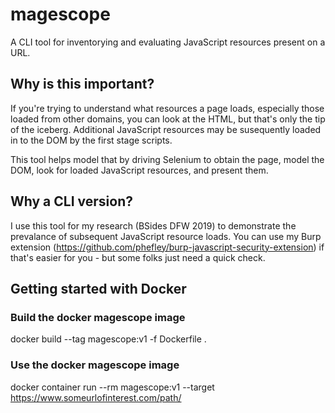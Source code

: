 # magescope
A CLI tool for inventorying and evaluating JavaScript resources present on a URL.

## Why is this important?

If you're trying to understand what resources a page loads, especially those loaded from other domains, you can look at the HTML, but that's only the tip of the iceberg. Additional JavaScript resources may be susequently loaded in to the DOM by the first stage scripts.

This tool helps model that by driving Selenium to obtain the page, model the DOM, look for loaded JavaScript resources, and present them.

## Why a CLI version?

I use this tool for my research (BSides DFW 2019) to demonstrate the prevalance of subsequent JavaScript resource loads. You can use my Burp extension (https://github.com/phefley/burp-javascript-security-extension) if that's easier for you - but some folks just need a quick check.

## Getting started with Docker

### Build the docker magescope image
docker build --tag magescope:v1 -f Dockerfile .

### Use the docker magescope image
docker container run --rm magescope:v1 --target https://www.someurlofinterest.com/path/

